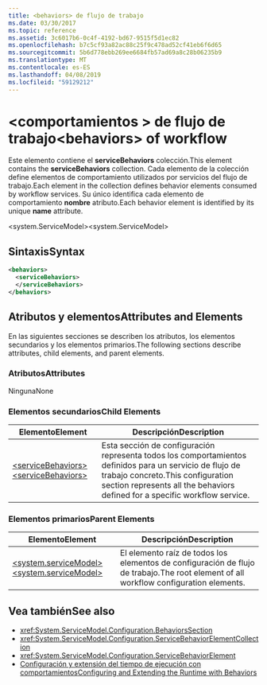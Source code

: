 ```yaml
---
title: <behaviors> de flujo de trabajo
ms.date: 03/30/2017
ms.topic: reference
ms.assetid: 3c6017b6-0c4f-4192-bd67-9515f5d1ec82
ms.openlocfilehash: b7c5cf93a82ac88c25f9c478ad52cf41eb6f6d65
ms.sourcegitcommit: 5b6d778ebb269ee6684fb57ad69a8c28b06235b9
ms.translationtype: MT
ms.contentlocale: es-ES
ms.lasthandoff: 04/08/2019
ms.locfileid: "59129212"
---
```

# <a name="behaviors-of-workflow"></a><span data-ttu-id="91fbf-102">\<comportamientos > de flujo de trabajo</span><span class="sxs-lookup"><span data-stu-id="91fbf-102">\<behaviors> of workflow</span></span>
<span data-ttu-id="91fbf-103">Este elemento contiene el **serviceBehaviors** colección.</span><span class="sxs-lookup"><span data-stu-id="91fbf-103">This element contains the **serviceBehaviors** collection.</span></span>  <span data-ttu-id="91fbf-104">Cada elemento de la colección define elementos de comportamiento utilizados por servicios del flujo de trabajo.</span><span class="sxs-lookup"><span data-stu-id="91fbf-104">Each element in the collection defines behavior elements consumed by workflow services.</span></span> <span data-ttu-id="91fbf-105">Su único identifica cada elemento de comportamiento **nombre** atributo.</span><span class="sxs-lookup"><span data-stu-id="91fbf-105">Each behavior element is identified by its unique **name** attribute.</span></span>  
  
 <span data-ttu-id="91fbf-106">\<system.ServiceModel></span><span class="sxs-lookup"><span data-stu-id="91fbf-106">\<system.ServiceModel></span></span>  
  
## <a name="syntax"></a><span data-ttu-id="91fbf-107">Sintaxis</span><span class="sxs-lookup"><span data-stu-id="91fbf-107">Syntax</span></span>  
  
```xml  
<behaviors>  
  <serviceBehaviors>  
  </serviceBehaviors>  
</behaviors>  
```  
  
## <a name="attributes-and-elements"></a><span data-ttu-id="91fbf-108">Atributos y elementos</span><span class="sxs-lookup"><span data-stu-id="91fbf-108">Attributes and Elements</span></span>  
 <span data-ttu-id="91fbf-109">En las siguientes secciones se describen los atributos, los elementos secundarios y los elementos primarios.</span><span class="sxs-lookup"><span data-stu-id="91fbf-109">The following sections describe attributes, child elements, and parent elements.</span></span>  
  
### <a name="attributes"></a><span data-ttu-id="91fbf-110">Atributos</span><span class="sxs-lookup"><span data-stu-id="91fbf-110">Attributes</span></span>  
 <span data-ttu-id="91fbf-111">Ninguna</span><span class="sxs-lookup"><span data-stu-id="91fbf-111">None</span></span>  
  
### <a name="child-elements"></a><span data-ttu-id="91fbf-112">Elementos secundarios</span><span class="sxs-lookup"><span data-stu-id="91fbf-112">Child Elements</span></span>  
  
|<span data-ttu-id="91fbf-113">Elemento</span><span class="sxs-lookup"><span data-stu-id="91fbf-113">Element</span></span>|<span data-ttu-id="91fbf-114">Descripción</span><span class="sxs-lookup"><span data-stu-id="91fbf-114">Description</span></span>|  
|-------------|-----------------|  
|[<span data-ttu-id="91fbf-115">\<serviceBehaviors></span><span class="sxs-lookup"><span data-stu-id="91fbf-115">\<serviceBehaviors></span></span>](../../../../../docs/framework/configure-apps/file-schema/windows-workflow-foundation/servicebehaviors-of-workflow.md)|<span data-ttu-id="91fbf-116">Esta sección de configuración representa todos los comportamientos definidos para un servicio de flujo de trabajo concreto.</span><span class="sxs-lookup"><span data-stu-id="91fbf-116">This configuration section represents all the behaviors defined for a specific workflow service.</span></span>|  
  
### <a name="parent-elements"></a><span data-ttu-id="91fbf-117">Elementos primarios</span><span class="sxs-lookup"><span data-stu-id="91fbf-117">Parent Elements</span></span>  
  
|<span data-ttu-id="91fbf-118">Elemento</span><span class="sxs-lookup"><span data-stu-id="91fbf-118">Element</span></span>|<span data-ttu-id="91fbf-119">Descripción</span><span class="sxs-lookup"><span data-stu-id="91fbf-119">Description</span></span>|  
|-------------|-----------------|  
|[<span data-ttu-id="91fbf-120">\<system.serviceModel></span><span class="sxs-lookup"><span data-stu-id="91fbf-120">\<system.serviceModel></span></span>](../../../../../docs/framework/configure-apps/file-schema/wcf/system-servicemodel.md)|<span data-ttu-id="91fbf-121">El elemento raíz de todos los elementos de configuración de flujo de trabajo.</span><span class="sxs-lookup"><span data-stu-id="91fbf-121">The root element of all workflow configuration elements.</span></span>|  
  
## <a name="see-also"></a><span data-ttu-id="91fbf-122">Vea también</span><span class="sxs-lookup"><span data-stu-id="91fbf-122">See also</span></span>

- <xref:System.ServiceModel.Configuration.BehaviorsSection>
- <xref:System.ServiceModel.Configuration.ServiceBehaviorElementCollection>
- <xref:System.ServiceModel.Configuration.ServiceBehaviorElement>
- [<span data-ttu-id="91fbf-123">Configuración y extensión del tiempo de ejecución con comportamientos</span><span class="sxs-lookup"><span data-stu-id="91fbf-123">Configuring and Extending the Runtime with Behaviors</span></span>](../../../../../docs/framework/wcf/extending/configuring-and-extending-the-runtime-with-behaviors.md)
